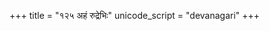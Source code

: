 +++
title = "१२५ अहं रुद्रेभिः"
unicode_script = "devanagari"
+++

<div class="js_include" url="../../../../mantraH/brahma/Rk/nAsadIyam/"  newLevelForH1="2" includeTitle="false"> </div>  

